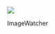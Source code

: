 [![](https://jitpack.io/v/kk9923/ImageWatcher.svg)](https://jitpack.io/#kk9923/ImageWatcher)

ImageWatcher